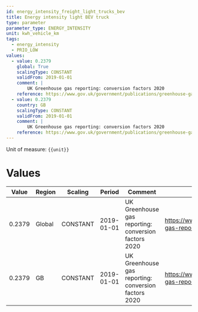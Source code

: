 ```yaml
---
id: energy_intensity_freight_light_trucks_bev
title: Energy intensity light BEV truck
type: parameter
parameter_type: ENERGY_INTENSITY
unit: kwh_vehicle_km
tags:
  - energy_intensity
  - PRIO_LOW
values:
  - value: 0.2379
    global: True
    scalingType: CONSTANT
    validFrom: 2019-01-01
    comment: |
        UK Greenhouse gas reporting: conversion factors 2020
    reference: https://www.gov.uk/government/publications/greenhouse-gas-reporting-conversion-factors-2020
  - value: 0.2379
    country: GB
    scalingType: CONSTANT
    validFrom: 2019-01-01
    comment: |
        UK Greenhouse gas reporting: conversion factors 2020
    reference: https://www.gov.uk/government/publications/greenhouse-gas-reporting-conversion-factors-2020
---
```



Unit of measure: `{{unit}}`


# Values


| Value | Region | Scaling | Period | Comment | Reference |
|-------|--------|---------|--------|---------|-----------|
| 0.2379 | Global | CONSTANT | 2019-01-01 | UK Greenhouse gas reporting: conversion factors 2020 | https://www.gov.uk/government/publications/greenhouse-gas-reporting-conversion-factors-2020 |
| 0.2379 | GB | CONSTANT | 2019-01-01 | UK Greenhouse gas reporting: conversion factors 2020 | https://www.gov.uk/government/publications/greenhouse-gas-reporting-conversion-factors-2020 |


